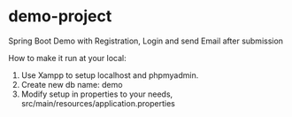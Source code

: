 # demo-project
Spring Boot Demo with Registration, Login and send Email after submission

How to make it run at your local:
1. Use Xampp to setup localhost and phpmyadmin.
2. Create new db name: demo
3. Modify setup in properties to your needs, src/main/resources/application.properties
